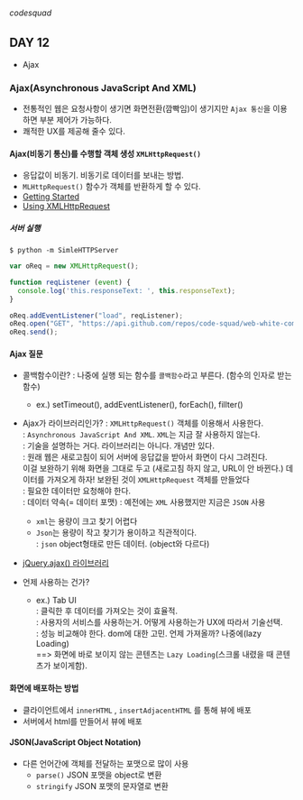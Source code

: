 ###### codesquad

## DAY 12
- Ajax

### Ajax(Asynchronous JavaScript And XML)
- 전통적인 웹은 요청사항이 생기면 화면전환(깜빡임)이 생기지만 `Ajax 통신`을 이용하면 부분 제어가 가능하다.
- 쾌적한 UX를 제공해 줄수 있다.

#### Ajax(비동기 통신)를 수행할 객체 생성 `XMLHttpRequest()`
- 응답값이 비동기. 비동기로 데이터를 보내는 방법.
- `MLHttpRequest()` 함수가 객체를 반환하게 할 수 있다.
- [Getting Started](https://developer.mozilla.org/en-US/docs/AJAX/Getting_Started)
- [Using XMLHttpRequest](https://developer.mozilla.org/en-US/docs/Web/API/XMLHttpRequest/Using_XMLHttpRequest)

##### 서버 실행
```
$ python -m SimleHTTPServer
```

```javascript
var oReq = new XMLHttpRequest();

function reqListener (event) {
  console.log('this.responseText: ', this.responseText);
}

oReq.addEventListener("load", reqListener);
oReq.open("GET", "https://api.github.com/repos/code-squad/web-white-common");
oReq.send();
```

#### Ajax 질문
- 콜백함수이란?
: 나중에 실행 되는 함수를 `콜백함수`라고 부른다. (함수의 인자로 받는 함수)
  - ex.) setTimeout(), addEventListener(), forEach(), fillter() <br>
- Ajax가 라이브러리인가?
: `XMLHttpRequest()` 객체를 이용해서 사용한다.<br>
: `Asynchronous JavaScript And XML`. `XML`는 지금 잘 사용하지 않는다. <br>
: 기술을 설명하는 거다. 라이브러리는 아니다. 개념만 있다. <br>
: 원래 웹은 새로고침이 되어 서버에 응답값을 받아서 화면이 다시 그려진다. <br>
  이걸 보완하기 위해 화면을 그대로 두고 (새로고침 하지 않고, URL이 안 바뀐다.) 데이터를 가져오게 하자! 보완된 것이 `XMLHttpRequest` 객체를 만들었다<br>
: 필요한 데이터만 요청해야 한다. <br>
: 데이터 약속(= 데이터 포맷) : 예전에는 `XML` 사용했지만 지금은 `JSON` 사용<br>
  - `xml`는 용량이 크고 찾기 어렵다 <br>
  - `Json`는 용량이 작고 찾기가 용이하고 직관적이다. <br>
: `json` object형태로 만든 데이터. (object와 다르다)<br>
- [jQuery.ajax() 라이브러리](http://api.jquery.com/jquery.ajax/)

- 언제 사용하는 건가? <br>
  - ex.) Tab UI <br>
  : 클릭한 후 데이터를 가져오는 것이 효율적. <br>
  : 사용자의 서비스를 사용하는거. 어떻게 사용하는가 UX에 따라서 기술선택. <br>
  : 성능 비교해야 한다. dom에 대한 고민. 언제 가져올까? 나중에(lazy Loading)<br>
  ==> 화면에 바로 보이지 않는 콘텐츠는 `Lazy Loading`(스크롤 내렸을 때 콘텐츠가 보이게함).

#### 화면에 배포하는 방법
- 클라이언트에서 `innerHTML` , `insertAdjacentHTML` 를 통해 뷰에 배포
- 서버에서 html를 만들어서 뷰에 배포

#### JSON(JavaScript Object Notation)
- 다른 언어간에 객체를 전달하는 포맷으로 많이 사용
  - `parse()` JSON 포맷을 object로 변환 <br>
  - `stringify` JSON 포맷의 문자열로 변환 <br>
